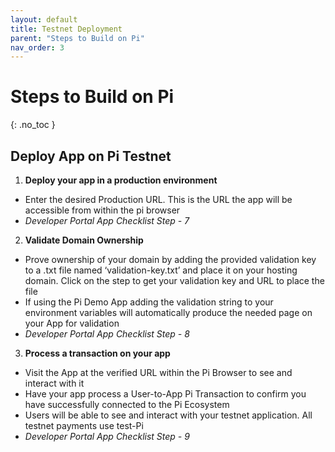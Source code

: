 ```yaml
---
layout: default
title: Testnet Deployment
parent: "Steps to Build on Pi"
nav_order: 3
---
```


# Steps to Build on Pi
{: .no_toc }

## Deploy App on Pi Testnet
1. **Deploy your app in a production environment**
* Enter the desired Production URL. This is the URL the app will be accessible from within the pi browser 
* *Developer Portal App Checklist Step - 7*
2. **Validate Domain Ownership**
* Prove ownership of your domain by adding the provided validation key to a .txt file named ‘validation-key.txt’ and place it on your hosting domain. Click on the step to get your validation key and URL to place the file
* If using the Pi Demo App adding the validation string to your environment variables will automatically produce the needed page on your App for validation 
* *Developer Portal App Checklist Step - 8*
3. **Process a transaction on your app**
* Visit the App at the verified URL within the Pi Browser to see and interact with it
* Have your app process a User-to-App Pi Transaction to confirm you have successfully connected to the Pi Ecosystem
* Users will be able to see and interact with your testnet application. All testnet payments use test-Pi
* *Developer Portal App Checklist Step - 9*
